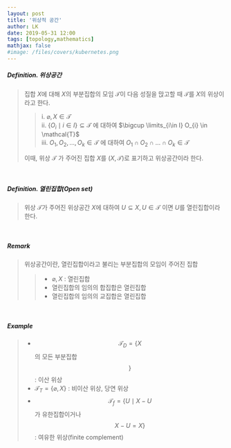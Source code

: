 ```yaml
---
layout: post
title: '위상적 공간'
author: LK
date: 2019-05-31 12:00
tags: [topology,mathematics]
mathjax: false
#image: /files/covers/kubernetes.png
---
```


##### Definition. 위상공간
>집합 $X$에 대해 $X$의 부분집합의 모임 $\mathcal{T}$이 다음 성질을 맍고할 때 $\mathcal{T}$를 $X$의 위상이라고 한다.
>> i. $\varnothing,X\in\mathcal{T}$  
>> ii. $\{O_i\mid i\in I \}\subseteq \mathcal{T}$ 에 대하여 $\bigcup \limits_{i\in I} O_{i} \in \mathcal{T}$  
>> iii. $O_1, O_2, ..., O_k \in \mathcal{T}$ 에 대하여 $O_1 \cap O_2 \cap ... \cap O_k \in \mathcal{T}$
>>  
>
> 이때, 위상 $\mathcal{T}$ 가 주어진 집합 $X$를 $(X, \mathcal{T})$로 표기하고 위상공간이라 한다.

<br>


##### Definition. 열린집합(Open set)
> 위상 $\mathcal{T}$가 주어진 위상공간 $X$에 대하여 $U \subseteq X, U \in \mathcal{T}$ 이면 $U$를 열린집합이라 한다.

<br>


##### Remark
> 위상공간이란, 열린집합이라고 불리는 부분집합의 모임이 주어진 집합
>> * $\varnothing, X$ : 열린집합
>> * 열린집합의 임의의 합집합은 열린집합
>> * 열린집합의 임의의 교집합은 열린집합

<br>


##### Example
> * $$\mathcal{T}_D = \{X$$의 모든 부분집합$$\}$$ : 이산 위상
> * $\mathcal{T}_T = \{\varnothing ,X\}$ : 비이산 위상, 당연 위상
> * $$\mathcal{T}_f = \{U\mid X-U$$가 유한집합이거나 $$X - U = X\}$$ : 여유한 위상(finite complement)
